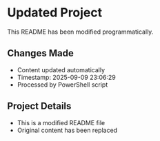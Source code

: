 ﻿# Updated Project

This README has been modified programmatically.

## Changes Made
- Content updated automatically
- Timestamp: 2025-09-09 23:06:29
- Processed by PowerShell script

## Project Details
- This is a modified README file
- Original content has been replaced

